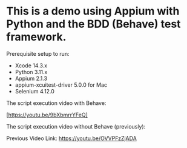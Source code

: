 # This is a demo using Appium with Python and the BDD (Behave) test framework.

Prerequisite setup to run:

- Xcode 14.3.x
- Python 3.11.x
- Appium 2.1.3
- appium-xcuitest-driver 5.0.0 for Mac
- Selenium 4.12.0

The script execution video with Behave:

[https://youtu.be/9bXbmrrYFeQ]

The script execution video without Behave (previously):

Previous Video Link: https://youtu.be/OVVPFzZjADA
